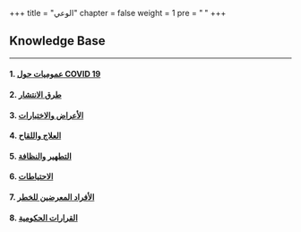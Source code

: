 +++
title = "الوعي"
chapter = false
weight = 1
pre = "<b> </b>"
+++

## Knowledge Base

---

#### 1. [عموميات حول COVID 19](general/)
#### 2. [طرق الانتشار](spread/)
#### 3. [الأعراض والاختبارات](symptomsntest/)
#### 4. [العلاج واللقاح](treatmentnvaccins/)
#### 5. [التطهير والنظافة](hygiene/)
#### 6. [الاحتياطات](precautions/)
#### 7. [الأفراد المعرضين للخطر](risk/)
#### 8. [القرارات الحكومية](government/)

